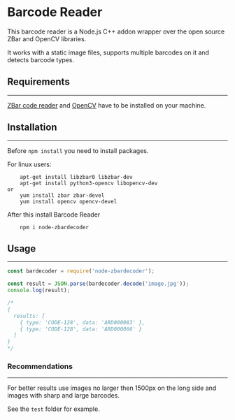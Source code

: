 Barcode Reader
==============

This barcode reader is a Node.js C++ addon wrapper over the open source ZBar and OpenCV libraries.

It works with a static image files, supports multiple barcodes on it and detects barcode types.

## Requirements
----------------
[ZBar code reader](http://zbar.sourceforge.net) and [OpenCV](https://opencv.org) have to be installed on your machine.

## Installation
----------------
Before ```npm install``` you need to install packages.

For linux users:

        apt-get install libzbar0 libzbar-dev
        apt-get install python3-opencv libopencv-dev
    or
        yum install zbar zbar-devel
        yum install opencv opencv-devel

After this install Barcode Reader

        npm i node-zbardecoder

## Usage
---------------
```js
const bardecoder = require('node-zbardecoder');

const result = JSON.parse(bardecoder.decode('image.jpg'));
console.log(result);

/*
{
  results: [
    { type: 'CODE-128', data: 'ARD000083' },
    { type: 'CODE-128', data: 'ARD000066' }
  ]
} 
*/
```


### Recommendations
---------------
For better results use images no larger then 1500px on the long side and images with sharp and large barcodes.

See the ```test``` folder for example.